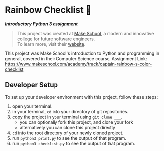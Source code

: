 # Rainbow Checklist 🌈
***Introductory Python 3 assignment***
> This project was created at [Make School](https://github.com/MakeSchool), a modern and innovative college for future software engineers.  
> To learn more, visit their [website](http://make.sc).

This project was Make School's introduction to Python and programming in general, covered in their Computer Science course.
Assignment Link: https://www.makeschool.com/academy/track/captain-rainbow-s-color-checklist

## Developer Setup
To set up your developer environment with this project, follow these steps:
1. open your terminal.
1. in your terminal, `cd` into your directory of git repositories.
1. copy the project in your terminal using `git clone ___`.
	- you can optionally fork this project, and clone your fork
	- alternatively you can clone this project directly
1. `cd` into the root directory of your newly cloned project.
1. run `python3 print.py` to see the output of that program.
1. run `python3 checklist.py` to see the output of that program.
